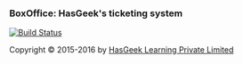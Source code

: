 ### BoxOffice: HasGeek's ticketing system
[![Build Status](https://travis-ci.org/hasgeek/boxoffice.svg?branch=v0.2)](https://travis-ci.org/hasgeek/boxoffice)

Copyright © 2015-2016 by [HasGeek Learning Private Limited](https://hasgeek.com/about/)
